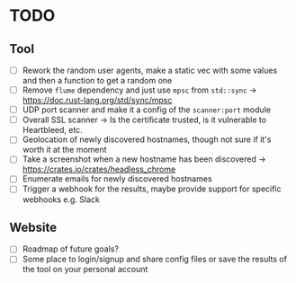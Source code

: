 # TODO

## Tool
- [ ] Rework the random user agents, make a static vec with some values and then a function to get a random one
- [ ] Remove `flume` dependency and just use `mpsc` from `std::sync` -> https://doc.rust-lang.org/std/sync/mpsc
- [ ] UDP port scanner and make it a config of the `scanner:port` module
- [ ] Overall SSL scanner -> Is the certificate trusted, is it vulnerable to Heartbleed, etc.
- [ ] Geolocation of newly discovered hostnames, though not sure if it's worth it at the moment
- [ ] Take a screenshot when a new hostname has been discovered -> https://crates.io/crates/headless_chrome
- [ ] Enumerate emails for newly discovered hostnames
- [ ] Trigger a webhook for the results, maybe provide support for specific webhooks e.g. Slack

## Website
- [ ] Roadmap of future goals?
- [ ] Some place to login/signup and share config files or save the results of the tool on your personal account
